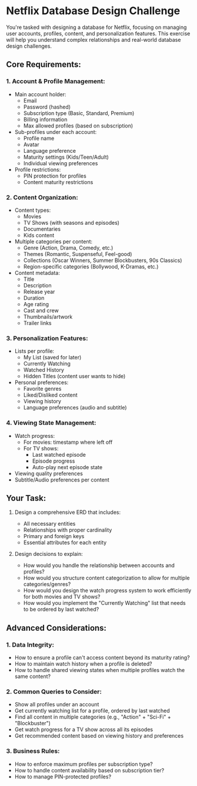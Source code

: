 # Netflix Database Design Challenge

You're tasked with designing a database for Netflix, focusing on managing user accounts, profiles, content, and personalization features. This exercise will help you understand complex relationships and real-world database design challenges.

## Core Requirements:

### 1. Account & Profile Management:
- Main account holder:
  - Email
  - Password (hashed)
  - Subscription type (Basic, Standard, Premium)
  - Billing information
  - Max allowed profiles (based on subscription)
- Sub-profiles under each account:
  - Profile name
  - Avatar
  - Language preference
  - Maturity settings (Kids/Teen/Adult)
  - Individual viewing preferences
- Profile restrictions:
  - PIN protection for profiles
  - Content maturity restrictions

### 2. Content Organization:
- Content types:
  - Movies
  - TV Shows (with seasons and episodes)
  - Documentaries
  - Kids content
- Multiple categories per content:
  - Genre (Action, Drama, Comedy, etc.)
  - Themes (Romantic, Suspenseful, Feel-good)
  - Collections (Oscar Winners, Summer Blockbusters, 90s Classics)
  - Region-specific categories (Bollywood, K-Dramas, etc.)
- Content metadata:
  - Title
  - Description
  - Release year
  - Duration
  - Age rating
  - Cast and crew
  - Thumbnails/artwork
  - Trailer links

### 3. Personalization Features:
- Lists per profile:
  - My List (saved for later)
  - Currently Watching
  - Watched History
  - Hidden Titles (content user wants to hide)
- Personal preferences:
  - Favorite genres
  - Liked/Disliked content
  - Viewing history
  - Language preferences (audio and subtitle)

### 4. Viewing State Management:
- Watch progress:
  - For movies: timestamp where left off
  - For TV shows: 
    - Last watched episode
    - Episode progress
    - Auto-play next episode state
- Viewing quality preferences
- Subtitle/Audio preferences per content

## Your Task:

1. Design a comprehensive ERD that includes:
   - All necessary entities
   - Relationships with proper cardinality
   - Primary and foreign keys
   - Essential attributes for each entity

2. Design decisions to explain:
   - How would you handle the relationship between accounts and profiles?
   - How would you structure content categorization to allow for multiple categories/genres?
   - How would you design the watch progress system to work efficiently for both movies and TV shows?
   - How would you implement the "Currently Watching" list that needs to be ordered by last watched?

## Advanced Considerations:

### 1. Data Integrity:
- How to ensure a profile can't access content beyond its maturity rating?
- How to maintain watch history when a profile is deleted?
- How to handle shared viewing states when multiple profiles watch the same content?

### 2. Common Queries to Consider:
- Show all profiles under an account
- Get currently watching list for a profile, ordered by last watched
- Find all content in multiple categories (e.g., "Action" + "Sci-Fi" + "Blockbuster")
- Get watch progress for a TV show across all its episodes
- Get recommended content based on viewing history and preferences

### 3. Business Rules:
- How to enforce maximum profiles per subscription type?
- How to handle content availability based on subscription tier?
- How to manage PIN-protected profiles? 